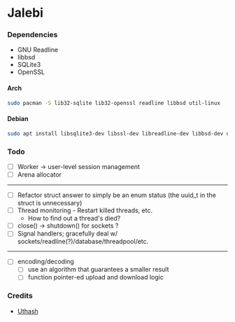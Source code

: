 # Jalebi

### Dependencies

- GNU Readline
- libbsd
- SQLite3
- OpenSSL

#### Arch

```bash
sudo pacman -S lib32-sqlite lib32-openssl readline libbsd util-linux
```

#### Debian

```bash
sudo apt install libsqlite3-dev libssl-dev libreadline-dev libbsd-dev uuid-dev
```

### Todo

- [ ] Worker -> user-level session management
- [ ] Arena allocator

---

- [ ] Refactor struct answer to simply be an enum status (the uuid\_t in the struct is unnecessary)
- [ ] Thread monitoring - Restart killed threads, etc.
    - How to find out a thread's died?
- [ ] close() -> shutdown() for sockets ?
- [ ] Signal handlers; gracefully deal w/ sockets/readline(?)/database/threadpool/etc.

---

- [ ] encoding/decoding
    - [ ] use an algorithm that guarantees a smaller result
    - [ ] function pointer-ed upload and download logic

### Credits

- [Uthash](https://github.com/troydhanson/uthash)
